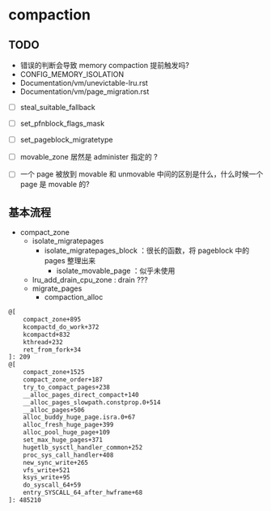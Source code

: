 # compaction

## TODO
- 错误的判断会导致 memory compaction 提前触发吗?
- CONFIG_MEMORY_ISOLATION
- Documentation/vm/unevictable-lru.rst
- Documentation/vm/page_migration.rst

- [ ] steal_suitable_fallback
- [ ] set_pfnblock_flags_mask
- [ ] set_pageblock_migratetype

- [ ] movable_zone 居然是 administer 指定的 ?

- [ ] 一个 page 被放到 movable 和 unmovable 中间的区别是什么，什么时候一个 page 是 movable 的?

## 基本流程
- compact_zone
  - isolate_migratepages
    - isolate_migratepages_block ：很长的函数，将 pageblock 中的 pages 整理出来
      - isolate_movable_page ：似乎未使用
  - lru_add_drain_cpu_zone : drain ???
  - migrate_pages
    - compaction_alloc

```txt
@[
    compact_zone+895
    kcompactd_do_work+372
    kcompactd+832
    kthread+232
    ret_from_fork+34
]: 209
@[
    compact_zone+1525
    compact_zone_order+187
    try_to_compact_pages+238
    __alloc_pages_direct_compact+140
    __alloc_pages_slowpath.constprop.0+514
    __alloc_pages+506
    alloc_buddy_huge_page.isra.0+67
    alloc_fresh_huge_page+399
    alloc_pool_huge_page+109
    set_max_huge_pages+371
    hugetlb_sysctl_handler_common+252
    proc_sys_call_handler+408
    new_sync_write+265
    vfs_write+521
    ksys_write+95
    do_syscall_64+59
    entry_SYSCALL_64_after_hwframe+68
]: 485210
```
